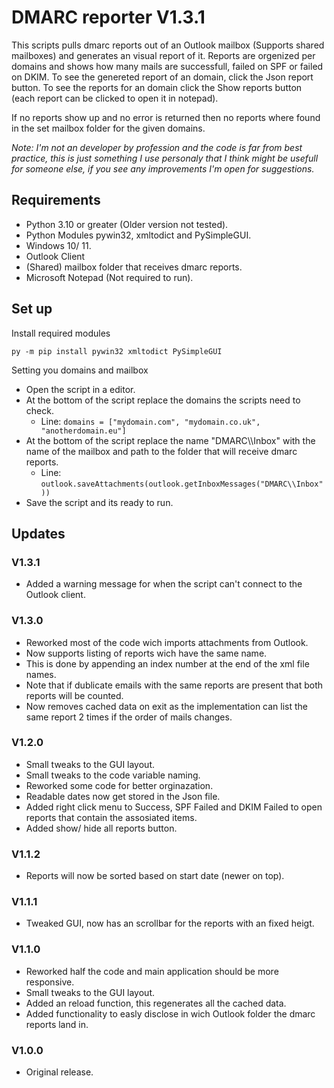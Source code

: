 # DMARC reporter V1.3.1

This scripts pulls dmarc reports out of an Outlook mailbox (Supports shared mailboxes) and generates an visual report of it.
Reports are orgenized per domains and shows how many mails are successfull, failed on SPF or failed on DKIM.
To see the genereted report of an domain, click the Json report button.
To see the reports for an domain click the Show reports button (each report can be clicked to open it in notepad).

If no reports show up and no error is returned then no reports where found in the set mailbox folder for the given domains.

_Note: I'm not an developer by profession and the code is far from best practice, this is just something I use personaly that I think might be usefull for someone else, if you see any improvements I'm open for suggestions._

## Requirements

* Python 3.10 or greater (Older version not tested).
* Python Modules pywin32, xmltodict and PySimpleGUI.
* Windows 10/ 11.
* Outlook Client
* (Shared) mailbox folder that receives dmarc reports.
* Microsoft Notepad (Not required to run).

## Set up

Install required modules

`py -m pip install pywin32 xmltodict PySimpleGUI`

Setting you domains and mailbox

* Open the script in a editor.
* At the bottom of the script replace the domains the scripts need to check.
  * Line: `domains = ["mydomain.com", "mydomain.co.uk", "anotherdomain.eu"]`
* At the bottom of the script replace the name "DMARC\\\\Inbox" with the name of the mailbox and path to the folder that will receive dmarc reports.
  * Line: `outlook.saveAttachments(outlook.getInboxMessages("DMARC\\Inbox"))`
* Save the script and its ready to run.

## Updates

### V1.3.1

* Added a warning message for when the script can't connect to the Outlook client.

### V1.3.0

* Reworked most of the code wich imports attachments from Outlook.
* Now supports listing of reports wich have the same name.
* This is done by appending an index number at the end of the xml file names.
* Note that if dublicate emails with the same reports are present that both reports will be counted.
* Now removes cached data on exit as the implementation can list the same report 2 times if the order of mails changes.

### V1.2.0

* Small tweaks to the GUI layout.
* Small tweaks to the code variable naming.
* Reworked some code for better orginazation.
* Readable dates now get stored in the Json file.
* Added right click menu to Success, SPF Failed and DKIM Failed to open reports that contain the assosiated items.
* Added show/ hide all reports button.

### V1.1.2

* Reports will now be sorted based on start date (newer on top).

### V1.1.1

* Tweaked GUI, now has an scrollbar for the reports with an fixed heigt.

### V1.1.0

* Reworked half the code and main application should be more responsive.
* Small tweaks to the GUI layout.
* Added an reload function, this regenerates all the cached data.
* Added functionality to easly disclose in wich Outlook folder the dmarc reports land in.

### V1.0.0

* Original release.
